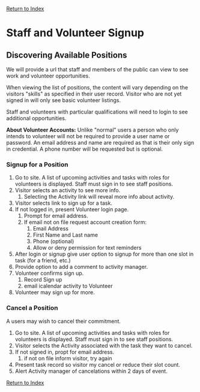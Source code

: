 [Return to Index](/docs/use_case.md)

# Staff and Volunteer Signup

## Discovering Available Positions

We will provide a url that staff and members of the public can view to see work and volunteer opportunities.

When viewing the list of positions, the content will vary depending on the visitors "skills" as specified in 
their user record. Visitor who are not yet signed in will only see basic volunteer listings. 

Staff and volunteers with particular qualifications will need to login to see additional opportunities.

**About Volunteer Accounts:** Unlike "normal" users a person who only intends to volunteer will not be
required to provide a user name or password. An email address and name are required as that is their only 
sign in credential. A phone number will be requested but is optional.

### Signup for a Position

1. Go to site. A list of upcoming activities and tasks with roles for volunteers is displayed. Staff must 
sign in to see staff positions.
2. Visitor selects an activity to see more info.
    1. Selecting the Activity link will reveal more info about activity.
3. Visitor selects link to sign up for a task.
4. If not logged in, present Volunteer login page.
    1. Prompt for email address.
    2. If email not on file request account creation form:
        1. Email Address
        2. First Name and Last name
        3. Phone (optional)
        4. Allow or deny permission for text reminders
5. After login or signup give user option to signup for more than one slot in task (for a friend, etc.)
6. Provide option to add a comment to activity manager.
7. Volunteer confirms sign up.
    1. Record Sign up
    2. email icalendar activity to Volunteer
8. Volunteer may sign up for more.

### Cancel a Position

A users may wish to cancel their commitment.

1. Go to site. A list of upcoming activities and tasks with roles for volunteers is displayed. Staff must 
sign in to see staff positions.
2. Visitor selects the Activity associated with the task they want to cancel.
3. If not signed in, propt for email address.
    1. if not on file inform visitor, try again
4. Present task record so visitor my cancel or reduce their slot count.
5. Alert Activity manager of cancelations within 2 days of event.

[Return to Index](/docs/use_case.md)
